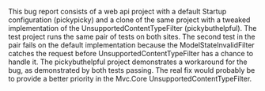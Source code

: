 This bug report consists of a web api project with a default Startup
configuration (pickypicky) and a clone of the same project with a
tweaked implementation of the UnsupportedContentTypeFilter
(pickybuthelpful). The test project runs the same pair of tests on both
sites. The second test in the pair fails on the default implementation
because the ModelStateInvalidFilter catches the request before
UnsupportedContentTypeFilter has a chance to handle it. The
pickybuthelpful project demonstrates a workaround for the bug, as
demonstrated by both tests passing. The real fix would probably be to
provide a better priority in the Mvc.Core UnsupportedContentTypeFilter.
